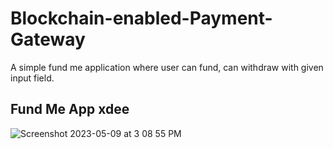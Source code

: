 
# Blockchain-enabled-Payment-Gateway

A simple fund me application where user can fund, can withdraw with given input field. 


## Fund Me App  xdee

![Screenshot 2023-05-09 at 3 08 55 PM](https://user-images.githubusercontent.com/113882904/237057991-11637bec-8406-403e-960b-f3113a05ac98.jpeg)


